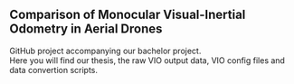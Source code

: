 ## Comparison of Monocular Visual-Inertial Odometry in Aerial Drones

GitHub project accompanying our bachelor project. <br/>
Here you will find our thesis, the raw VIO output data, VIO config files and data convertion scripts.
